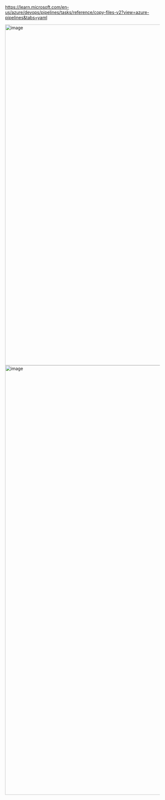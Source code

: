 https://learn.microsoft.com/en-us/azure/devops/pipelines/tasks/reference/copy-files-v2?view=azure-pipelines&tabs=yaml

<img width="1107" alt="image" src="https://github.com/user-attachments/assets/66214114-7e75-4562-98c7-90c0078d11b6">

<img width="1395" alt="image" src="https://github.com/user-attachments/assets/e0b4967d-5d7c-45d3-8074-ae465ea42f16">

